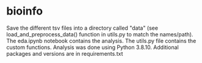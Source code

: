 # bioinfo

Save the different tsv files into a directory called "data" (see load_and_preprocess_data() function in utils.py to match the names/path).
The eda.ipynb notebook contains the analysis.
The utils.py file contains the custom functions. 
Analysis was done using Python 3.8.10. Additional packages and versions are in requirements.txt
